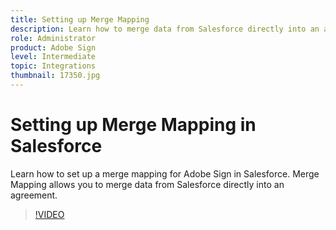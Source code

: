```yaml
---
title: Setting up Merge Mapping
description: Learn how to merge data from Salesforce directly into an agreement
role: Administrator
product: Adobe Sign
level: Intermediate
topic: Integrations
thumbnail: 17350.jpg
---
```


# Setting up Merge Mapping in Salesforce

Learn how to set up a merge mapping for Adobe Sign in Salesforce. Merge Mapping allows you to merge data from Salesforce directly into an agreement.

>[!VIDEO](https://video.tv.adobe.com/v/17350?hidetitle=true)
